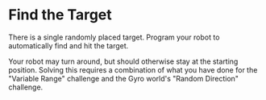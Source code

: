 # Find the Target

There is a single randomly placed target. Program your robot to automatically find and hit the target.

Your robot may turn around, but should otherwise stay at the starting position. Solving this requires a combination of what you have done for the "Variable Range" challenge and the Gyro world's "Random Direction" challenge.
